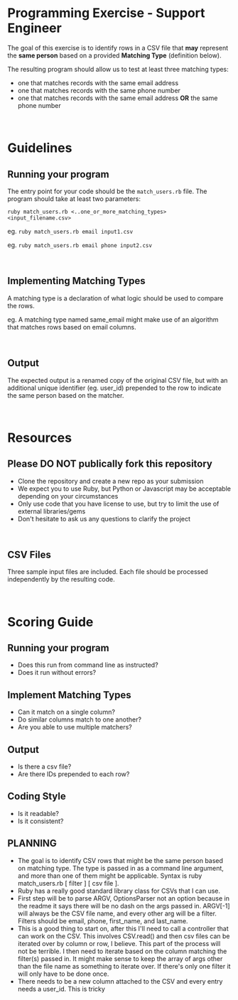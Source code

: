 # Programming Exercise - Support Engineer

The goal of this exercise is to identify rows in a CSV file that
__may__ represent the __same person__ based on a provided __Matching Type__ (definition below).

The resulting program should allow us to test at least three matching types:
 - one that matches records with the same email address
 - one that matches records with the same phone number
 - one that matches records with the same email address **OR** the same phone number

<br>

# Guidelines

## Running your program
The entry point for your code should be the `match_users.rb` file. The program should take at least two parameters:

```
ruby match_users.rb <..one_or_more_matching_types> <input_filename.csv>
```
eg. `ruby match_users.rb email input1.csv`

eg. `ruby match_users.rb email phone input2.csv`

<br>

## Implementing Matching Types

A matching type is a declaration of what logic should be used to compare the rows.

eg. A matching type named same_email might make use of an algorithm that matches rows based on email columns.

<br>

## Output

The expected output is a renamed copy of the original CSV file, but with an additional unique identifier (eg. user_id) prepended to the row to indicate the same person based on the matcher.

<br>

# Resources

## Please **DO NOT** publically fork this repository
* Clone the repository and create a new repo as your submission
* We expect you to use Ruby, but Python or Javascript may be acceptable depending on your circumstances
* Only use code that you have license to use, but try to limit the use of external libraries/gems
* Don't hesitate to ask us any questions to clarify the project

<br>

## CSV Files

Three sample input files are included. Each file should be processed independently by the resulting code.

<br>

# Scoring Guide

## Running your program
- Does this run from command line as instructed?
- Does it run without errors?

## Implement Matching Types
- Can it match on a single column?
- Do similar columns match to one another?
- Are you able to use multiple matchers?

## Output
- Is there a csv file?
- Are there IDs prepended to each row?

## Coding Style
- Is it readable?
- Is it consistent?

## PLANNING
- The goal is to identify CSV rows that might be the same person based on matching type. The type is passed in as a command line argument, and more than one of them might be applicable. Syntax is ruby match_users.rb [ filter ] [ csv file ].
- Ruby has a really good standard library class for CSVs that I can use.
- First step will be to parse ARGV, OptionsParser not an option because in the readme it says there will be no dash on the args passed in. ARGV[-1] will always be the CSV file name, and every other arg will be a filter. Filters should be email, phone, first_name, and last_name.
- This is a good thing to start on, after this I'll need to call a controller that can work on the CSV. This involves CSV.read() and then csv files can be iterated over by column or row, I believe. This part of the process will not be terrible. I then need to iterate based on the column matching the filter(s) passed in. It might make sense to keep the array of args other than the file name as something to iterate over. If there's only one filter it will only have to be done once.
- There needs to be a new column attached to the CSV and every entry needs a user_id. This is tricky
